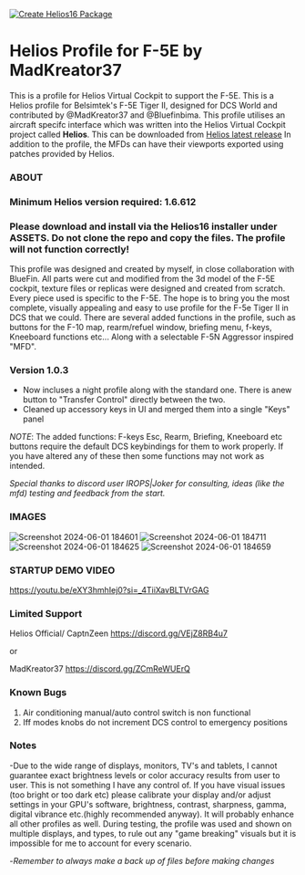 [![Create Helios16 Package](https://github.com/HeliosProfiles/DCS-F-5E-Profile-by-MadKreator37/actions/workflows/BuildProfilePackage.yml/badge.svg)](https://github.com/HeliosProfiles/DCS-F-5E-Profile-by-MadKreator37/actions/workflows/BuildProfilePackage.yml)
# Helios Profile for F-5E by MadKreator37
This is a profile for Helios Virtual Cockpit to support the F-5E.
This is a Helios profile for Belsimtek's F-5E Tiger II, designed for DCS World and contributed by @MadKreator37 and @Bluefinbima. 
This profile utilises an aircraft specifc interface which was written into the Helios Virtual Cockpit project called **Helios**.  This can be downloaded from [Helios latest release](https://github.com/HeliosVirtualCockpit/Helios/releases/latest)
In addition to the profile, the MFDs can have their viewports exported using patches provided by Helios.

### ABOUT

### Minimum Helios version required: 1.6.612

### Please download and install via the Helios16 installer under ASSETS. Do not clone the repo and copy the files. The profile will not function correctly!

This profile was designed and created by myself, in close collaboration with BlueFin. All parts were cut and modified from the 3d model of the F-5E cockpit, texture files or replicas were designed and created from scratch. Every piece used is specific to the F-5E.  The hope is to bring you the most complete, visually appealing and easy to use profile for the F-5e Tiger II in DCS that we could.  There are several added functions in the profile, such as buttons for the F-10 map, rearm/refuel window, briefing menu, f-keys, Kneeboard functions etc... Along with a selectable F-5N Aggressor inspired "MFD". 

### Version 1.0.3 
- Now incluses a night profile along with the standard one. There is anew button to "Transfer Control" directly between the two.
- Cleaned up accessory keys in UI and merged them into a single "Keys" panel


*NOTE*: The added functions:  F-keys Esc, Rearm, Briefing, Kneeboard etc buttons require the default DCS keybindings for them to work properly. If you have altered any of these then some functions may not work as intended.

*Special thanks to discord user IROPS|Joker for consulting, ideas (like the mfd) testing and feedback from the start.*

### IMAGES
![Screenshot 2024-06-01 184601](https://github.com/HeliosProfiles/DCS-F-5E-Profile-by-MadKreator37/assets/110797278/f04fc0b7-6c2b-46e6-a421-02c199874583)
![Screenshot 2024-06-01 184711](https://github.com/HeliosProfiles/DCS-F-5E-Profile-by-MadKreator37/assets/110797278/97d41ae2-47c2-4655-8b76-2a33e86ca7b3)
![Screenshot 2024-06-01 184625](https://github.com/HeliosProfiles/DCS-F-5E-Profile-by-MadKreator37/assets/110797278/69251b99-823c-48d1-994f-df3da807e5db)
![Screenshot 2024-06-01 184659](https://github.com/HeliosProfiles/DCS-F-5E-Profile-by-MadKreator37/assets/110797278/d1a71899-05c5-4c31-892a-86498c1dfd23)

###  STARTUP DEMO VIDEO

https://youtu.be/eXY3hmhIej0?si=_4TiiXavBLTVrGAG


### Limited Support

Helios Official/ CaptnZeen     https://discord.gg/VEjZ8RB4u7

or

MadKreator37  https://discord.gg/ZCmReWUErQ

### Known Bugs

1. Air conditioning manual/auto control switch is non functional
2. Iff modes knobs do not increment DCS control to emergency positions

 
### Notes

-Due to the wide range of displays, monitors, TV's and tablets,  I cannot guarantee exact brightness levels or color accuracy results from user to user. This is not something I have any control of. If you have visual issues (too bright or too dark etc)  please calibrate your display and/or adjust settings in your GPU's software, brightness, contrast, sharpness, gamma, digital vibrance etc.(highly recommended anyway). It will probably enhance all other profiles as well. During testing, the profile was used and shown on multiple displays, and types,  to rule out any "game breaking" visuals but it is impossible for me to account for every scenario.

-*Remember to always make a back up of files before making changes*
